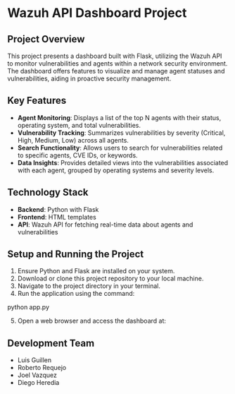 # Wazuh API Dashboard Project

## Project Overview
This project presents a dashboard built with Flask, utilizing the Wazuh API to monitor vulnerabilities and agents within a network security environment. The dashboard offers features to visualize and manage agent statuses and vulnerabilities, aiding in proactive security management.

## Key Features

- **Agent Monitoring**: Displays a list of the top N agents with their status, operating system, and total vulnerabilities.
- **Vulnerability Tracking**: Summarizes vulnerabilities by severity (Critical, High, Medium, Low) across all agents.
- **Search Functionality**: Allows users to search for vulnerabilities related to specific agents, CVE IDs, or keywords.
- **Data Insights**: Provides detailed views into the vulnerabilities associated with each agent, grouped by operating systems and severity levels.

## Technology Stack
- **Backend**: Python with Flask
- **Frontend**: HTML templates
- **API**: Wazuh API for fetching real-time data about agents and vulnerabilities

## Setup and Running the Project

1. Ensure Python and Flask are installed on your system.
2. Download or clone this project repository to your local machine.
3. Navigate to the project directory in your terminal.
4. Run the application using the command:

python app.py

5. Open a web browser and access the dashboard at:

## Development Team
- Luis Guillen
- Roberto Requejo
- Joel Vazquez
- Diego Heredia